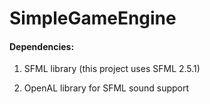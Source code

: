 # SimpleGameEngine

#### Dependencies:

1) SFML library (this project uses SFML 2.5.1)

2) OpenAL library for SFML sound support
